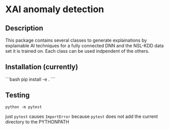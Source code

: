 # XAI anomaly detection
## Description
This package contains several classes to generate explainations by explainable AI techniques for a fully connected DNN and the NSL-KDD data set it is trained on. Each class can be used indpendent of the others.

## Installation (currently)
´´´bash
pip install -e .
´´´

## Testing
`python -m pytest`

just `pytest` causes `ImportError` because `pytest` does not add the current directory to the PYTHONPATH
